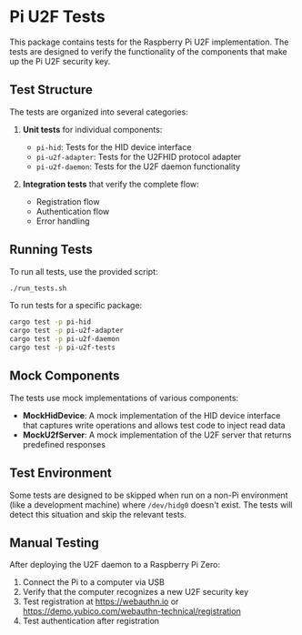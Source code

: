 # Pi U2F Tests

This package contains tests for the Raspberry Pi U2F implementation. The tests are designed to verify the functionality of the components that make up the Pi U2F security key.

## Test Structure

The tests are organized into several categories:

1. **Unit tests** for individual components:
   - `pi-hid`: Tests for the HID device interface
   - `pi-u2f-adapter`: Tests for the U2FHID protocol adapter
   - `pi-u2f-daemon`: Tests for the U2F daemon functionality

2. **Integration tests** that verify the complete flow:
   - Registration flow
   - Authentication flow
   - Error handling

## Running Tests

To run all tests, use the provided script:

```bash
./run_tests.sh
```

To run tests for a specific package:

```bash
cargo test -p pi-hid
cargo test -p pi-u2f-adapter
cargo test -p pi-u2f-daemon
cargo test -p pi-u2f-tests
```

## Mock Components

The tests use mock implementations of various components:

- **MockHidDevice**: A mock implementation of the HID device interface that captures write operations and allows test code to inject read data
- **MockU2fServer**: A mock implementation of the U2F server that returns predefined responses

## Test Environment

Some tests are designed to be skipped when run on a non-Pi environment (like a development machine) where `/dev/hidg0` doesn't exist. The tests will detect this situation and skip the relevant tests.

## Manual Testing

After deploying the U2F daemon to a Raspberry Pi Zero:

1. Connect the Pi to a computer via USB
2. Verify that the computer recognizes a new U2F security key
3. Test registration at https://webauthn.io or https://demo.yubico.com/webauthn-technical/registration
4. Test authentication after registration